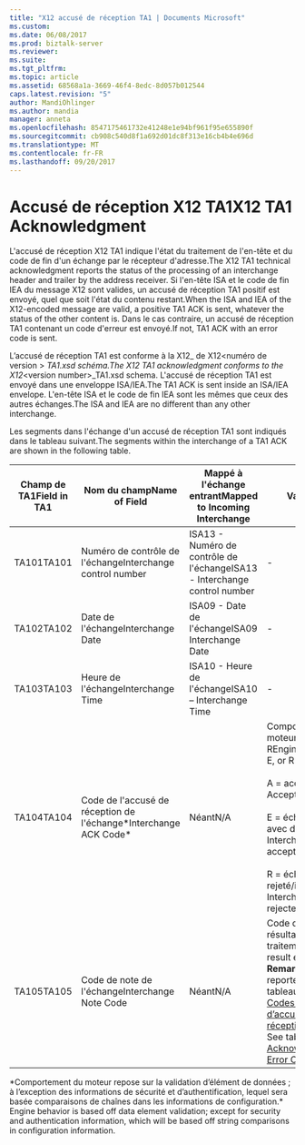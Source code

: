 ```yaml
---
title: "X12 accusé de réception TA1 | Documents Microsoft"
ms.custom: 
ms.date: 06/08/2017
ms.prod: biztalk-server
ms.reviewer: 
ms.suite: 
ms.tgt_pltfrm: 
ms.topic: article
ms.assetid: 68568a1a-3669-46f4-8edc-8d057b012544
caps.latest.revision: "5"
author: MandiOhlinger
ms.author: mandia
manager: anneta
ms.openlocfilehash: 8547175461732e41248e1e94bf961f95e655890f
ms.sourcegitcommit: cb908c540d8f1a692d01dc8f313e16cb4b4e696d
ms.translationtype: MT
ms.contentlocale: fr-FR
ms.lasthandoff: 09/20/2017
---
```

# <a name="x12-ta1-acknowledgment"></a><span data-ttu-id="a94b0-102">Accusé de réception X12 TA1</span><span class="sxs-lookup"><span data-stu-id="a94b0-102">X12 TA1 Acknowledgment</span></span>
<span data-ttu-id="a94b0-103">L'accusé de réception X12 TA1 indique l'état du traitement de l'en-tête et du code de fin d'un échange par le récepteur d'adresse.</span><span class="sxs-lookup"><span data-stu-id="a94b0-103">The X12 TA1 technical acknowledgment reports the status of the processing of an interchange header and trailer by the address receiver.</span></span> <span data-ttu-id="a94b0-104">Si l'en-tête ISA et le code de fin IEA du message X12 sont valides, un accusé de réception TA1 positif est envoyé, quel que soit l'état du contenu restant.</span><span class="sxs-lookup"><span data-stu-id="a94b0-104">When the ISA and IEA of the X12-encoded message are valid, a positive TA1 ACK is sent, whatever the status of the other content is.</span></span> <span data-ttu-id="a94b0-105">Dans le cas contraire, un accusé de réception TA1 contenant un code d'erreur est envoyé.</span><span class="sxs-lookup"><span data-stu-id="a94b0-105">If not, TA1 ACK with an error code is sent.</span></span>  
  
 <span data-ttu-id="a94b0-106">L’accusé de réception TA1 est conforme à la X12_ de X12\<numéro de version > _TA1.xsd schéma.</span><span class="sxs-lookup"><span data-stu-id="a94b0-106">The X12 TA1 acknowledgment conforms to the X12_\<version number>_TA1.xsd schema.</span></span> <span data-ttu-id="a94b0-107">L'accusé de réception TA1 est envoyé dans une enveloppe ISA/IEA.</span><span class="sxs-lookup"><span data-stu-id="a94b0-107">The TA1 ACK is sent inside an ISA/IEA envelope.</span></span> <span data-ttu-id="a94b0-108">L'en-tête ISA et le code de fin IEA sont les mêmes que ceux des autres échanges.</span><span class="sxs-lookup"><span data-stu-id="a94b0-108">The ISA and IEA are no different than any other interchange.</span></span>  
  
 <span data-ttu-id="a94b0-109">Les segments dans l'échange d'un accusé de réception TA1 sont indiqués dans le tableau suivant.</span><span class="sxs-lookup"><span data-stu-id="a94b0-109">The segments within the interchange of a TA1 ACK are shown in the following table.</span></span>  
  
|<span data-ttu-id="a94b0-110">Champ de TA1</span><span class="sxs-lookup"><span data-stu-id="a94b0-110">Field in TA1</span></span>|<span data-ttu-id="a94b0-111">Nom du champ</span><span class="sxs-lookup"><span data-stu-id="a94b0-111">Name of Field</span></span>|<span data-ttu-id="a94b0-112">Mappé à l'échange entrant</span><span class="sxs-lookup"><span data-stu-id="a94b0-112">Mapped to Incoming Interchange</span></span>|<span data-ttu-id="a94b0-113">Valeur</span><span class="sxs-lookup"><span data-stu-id="a94b0-113">Value</span></span>|  
|------------------|-------------------|------------------------------------|-----------|  
|<span data-ttu-id="a94b0-114">TA101</span><span class="sxs-lookup"><span data-stu-id="a94b0-114">TA101</span></span>|<span data-ttu-id="a94b0-115">Numéro de contrôle de l'échange</span><span class="sxs-lookup"><span data-stu-id="a94b0-115">Interchange control number</span></span>|<span data-ttu-id="a94b0-116">ISA13 - Numéro de contrôle de l'échange</span><span class="sxs-lookup"><span data-stu-id="a94b0-116">ISA13 - Interchange control number</span></span>|-|  
|<span data-ttu-id="a94b0-117">TA102</span><span class="sxs-lookup"><span data-stu-id="a94b0-117">TA102</span></span>|<span data-ttu-id="a94b0-118">Date de l'échange</span><span class="sxs-lookup"><span data-stu-id="a94b0-118">Interchange Date</span></span>|<span data-ttu-id="a94b0-119">ISA09 - Date de l'échange</span><span class="sxs-lookup"><span data-stu-id="a94b0-119">ISA09 Interchange Date</span></span>|-|  
|<span data-ttu-id="a94b0-120">TA103</span><span class="sxs-lookup"><span data-stu-id="a94b0-120">TA103</span></span>|<span data-ttu-id="a94b0-121">Heure de l'échange</span><span class="sxs-lookup"><span data-stu-id="a94b0-121">Interchange Time</span></span>|<span data-ttu-id="a94b0-122">ISA10 - Heure de l'échange</span><span class="sxs-lookup"><span data-stu-id="a94b0-122">ISA10 – Interchange Time</span></span>|-|  
|<span data-ttu-id="a94b0-123">TA104</span><span class="sxs-lookup"><span data-stu-id="a94b0-123">TA104</span></span>|<span data-ttu-id="a94b0-124">Code de l'accusé de réception de l'échange*</span><span class="sxs-lookup"><span data-stu-id="a94b0-124">Interchange ACK Code*</span></span>|<span data-ttu-id="a94b0-125">Néant</span><span class="sxs-lookup"><span data-stu-id="a94b0-125">N/A</span></span>|<span data-ttu-id="a94b0-126">Comportement du moteur : A, E ou R</span><span class="sxs-lookup"><span data-stu-id="a94b0-126">Engine behavior: A, E, or R</span></span><br /><br /> <span data-ttu-id="a94b0-127">A = accepter</span><span class="sxs-lookup"><span data-stu-id="a94b0-127">A = Accept</span></span><br /><br /> <span data-ttu-id="a94b0-128">E = échange accepté avec des erreurs</span><span class="sxs-lookup"><span data-stu-id="a94b0-128">E = Interchange accepted with errors</span></span><br /><br /> <span data-ttu-id="a94b0-129">R = échange rejeté/interrompu</span><span class="sxs-lookup"><span data-stu-id="a94b0-129">R = Interchange rejected/suspended</span></span>|  
|<span data-ttu-id="a94b0-130">TA105</span><span class="sxs-lookup"><span data-stu-id="a94b0-130">TA105</span></span>|<span data-ttu-id="a94b0-131">Code de note de l'échange</span><span class="sxs-lookup"><span data-stu-id="a94b0-131">Interchange Note Code</span></span>|<span data-ttu-id="a94b0-132">Néant</span><span class="sxs-lookup"><span data-stu-id="a94b0-132">N/A</span></span>|<span data-ttu-id="a94b0-133">Code d'erreur de résultat du traitement.</span><span class="sxs-lookup"><span data-stu-id="a94b0-133">Processing result error code.</span></span> <span data-ttu-id="a94b0-134">**Remarque :** reportez-vous au tableau dans [X12 Codes d’erreur d’accusé de réception TA1](../core/x12-ta1-acknowledgment-error-codes.md).</span><span class="sxs-lookup"><span data-stu-id="a94b0-134">**Note:**  See table in [X12 TA1 Acknowledgment Error Codes](../core/x12-ta1-acknowledgment-error-codes.md).</span></span>|  
  
 <span data-ttu-id="a94b0-135">\*Comportement du moteur repose sur la validation d’élément de données ; à l’exception des informations de sécurité et d’authentification, lequel sera basée comparaisons de chaînes dans les informations de configuration.</span><span class="sxs-lookup"><span data-stu-id="a94b0-135">\* Engine behavior is based off data element validation; except for security and authentication information, which will be based off string comparisons in configuration information.</span></span>